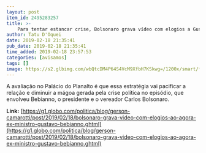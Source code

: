 ```yaml
---
layout: post
item_id: 2495283257
title: >-
    Para tentar estancar crise, Bolsonaro grava vídeo com elogios a Gustavo Bebianno
author: Tatu D'Oquei
date: 2019-02-18 21:35:41
pub_date: 2019-02-18 21:35:41
time_added: 2019-02-18 23:57:53
categories: [avisamos]
tags: []
image: https://s2.glbimg.com/wbQtcDM4P64S4VcM9XfbH7KSkwg=/1200x/smart/filters:cover():strip_icc()/s.glbimg.com/jo/g1/f/original/2019/02/15/bebianno.jpg
---
```


A avaliação no Palácio do Planalto é que essa estratégia vai pacificar a relação e diminuir a mágoa gerada pela crise política no episódio, que envolveu Bebianno, o presidente e o vereador Carlos Bolsonaro.

**Link:** [https://g1.globo.com/politica/blog/gerson-camarotti/post/2019/02/18/bolsonaro-grava-video-com-elogios-ao-agora-ex-ministro-gustavo-bebianno.ghtml](https://g1.globo.com/politica/blog/gerson-camarotti/post/2019/02/18/bolsonaro-grava-video-com-elogios-ao-agora-ex-ministro-gustavo-bebianno.ghtml)

